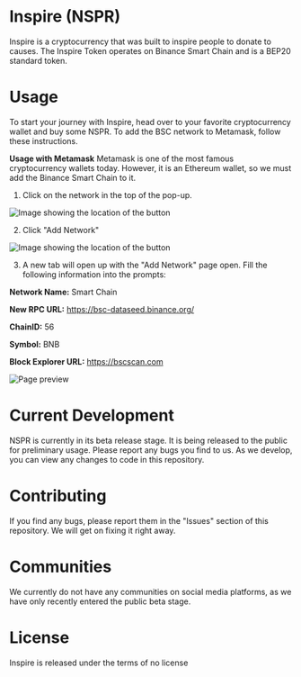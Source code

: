 # Inspire (NSPR)
Inspire is a cryptocurrency that was built to inspire people to donate to causes. The Inspire Token operates on Binance Smart Chain and is a BEP20 standard token.
# Usage
To start your journey with Inspire, head over to your favorite cryptocurrency wallet and buy some NSPR. To add the BSC network to Metamask, follow these instructions.

**Usage with Metamask**
Metamask is one of the most famous cryptocurrency wallets today. However, it is an Ethereum wallet, so we must add the Binance Smart Chain to it.

1. Click on the network in the top of the pop-up.

![Image showing the location of the button](https://lh3.googleusercontent.com/d/1Wy_NCXifwzJ6oQHTplkQTCn2zbWWRF2b)

2. Click "Add Network"

![Image showing the location of the button](https://lh3.googleusercontent.com/d/1bFbOG82KF5mNBq_O_CvpplfNd6mtFlMC)

3. A new tab will open up with the "Add Network" page open. Fill the following information into the prompts:

**Network Name:**  Smart Chain

**New RPC URL:**  https://bsc-dataseed.binance.org/

**ChainID:**  56

**Symbol:**  BNB

**Block Explorer URL:**  https://bscscan.com

![Page preview](https://lh3.googleusercontent.com/d/1ShH8p8EJUfLJWQl6OoQl29Mm_IkKu57V)

# Current Development
NSPR is currently in its beta release stage. It is being released to the public for preliminary usage. Please report any bugs you find to us. As we develop, you can view any changes to code in this repository.

# Contributing
If you find any bugs, please report them in the "Issues" section of this repository. We will get on fixing it right away.

# Communities
We currently do not have any communities on social media platforms, as we have only recently entered the public beta stage.

# License
Inspire is released under the terms of no license
